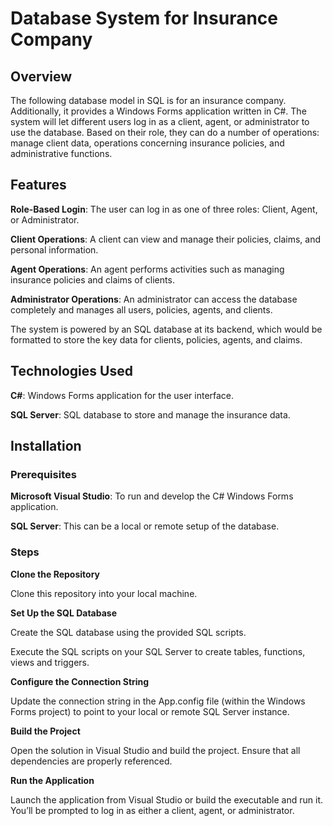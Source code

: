 # Database System for Insurance Company
## Overview
The following database model in SQL is for an insurance company. Additionally, it provides a Windows Forms application written in C#. The system will let different users log in as a client, agent, or administrator to use the database. Based on their role, they can do a number of operations: manage client data, operations concerning insurance policies, and administrative functions.

## Features
**Role-Based Login**: The user can log in as one of three roles: Client, Agent, or Administrator.

**Client Operations**: A client can view and manage their policies, claims, and personal information.

**Agent Operations**: An agent performs activities such as managing insurance policies and claims of clients.

**Administrator Operations**: An administrator can access the database completely and manages all users, policies, agents, and clients.

The system is powered by an SQL database at its backend, which would be formatted to store the key data for clients, policies, agents, and claims.

## Technologies Used
**C#**: Windows Forms application for the user interface.

**SQL Server**: SQL database to store and manage the insurance data.

## Installation
### Prerequisites
**Microsoft Visual Studio**: To run and develop the C# Windows Forms application.

**SQL Server**: This can be a local or remote setup of the database.
### Steps
**Clone the Repository**

Clone this repository into your local machine.

**Set Up the SQL Database**

Create the SQL database using the provided SQL scripts.

Execute the SQL scripts on your SQL Server to create tables, functions, views and triggers.

**Configure the Connection String**

Update the connection string in the App.config file (within the Windows Forms project) to point to your local or remote SQL Server instance.

**Build the Project**

Open the solution in Visual Studio and build the project. Ensure that all dependencies are properly referenced.

**Run the Application**

Launch the application from Visual Studio or build the executable and run it. You’ll be prompted to log in as either a client, agent, or administrator.

